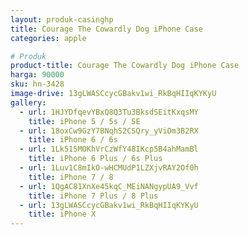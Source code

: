 ```yaml
---
layout: produk-casinghp
title: Courage The Cowardly Dog iPhone Case
categories: apple

# Produk
product-title: Courage The Cowardly Dog iPhone Case
harga: 90000
sku: hn-3428
image-drive: 13gLWASCcycGBakv1wi_RkBqHIIqKYKyU
gallery:
  - url: 1HJYDfqevYBxQ8Q3Tu3BksdSEitKxqsMY
    title: iPhone 5 / 5s / SE
  - url: 18oxCw9GzY7BNqhS2CSQry_yViOm3B2RX
    title: iPhone 6 / 6s
  - url: 1Lk515MOKhVrCzWfY48IKcp5B4ahMamBl
    title: iPhone 6 Plus / 6s Plus
  - url: 1Luv1C8mIkO-wHCMUdP1LZXjvRAY2Of0h
    title: iPhone 7 / 8
  - url: 1QgAC81XnXe45kqC_MEiNANgypUA9_Vvf
    title: iPhone 7 Plus / 8 Plus
  - url: 13gLWASCcycGBakv1wi_RkBqHIIqKYKyU
    title: iPhone X
---
```

